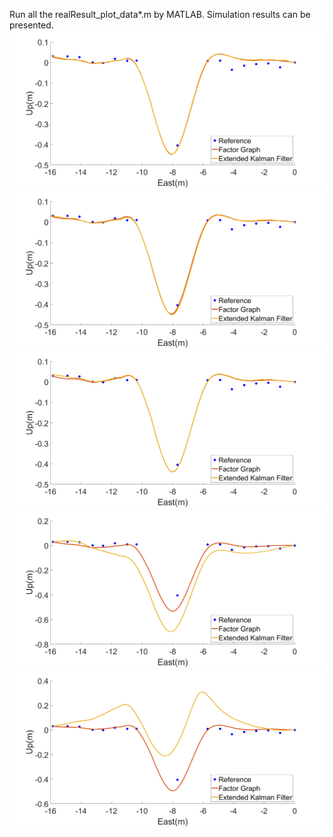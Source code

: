 Run all the realResult_plot_data*.m by MATLAB.
Simulation results can be presented.
![1](photo/eupos_1.png)
![2](photo/eupos_2.png)
![3](photo/eupos_3.png)
![3](photo/eupos_42.png)
![3](photo/eupos_52.png)